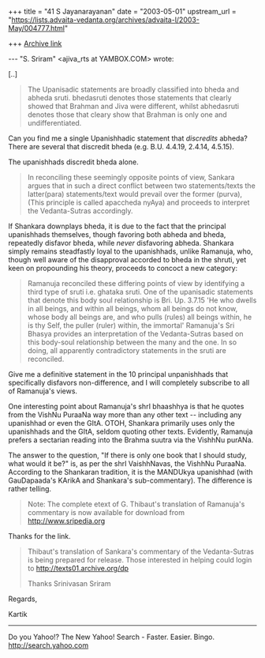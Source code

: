 +++
title = "41 S Jayanarayanan"
date = "2003-05-01"
upstream_url = "https://lists.advaita-vedanta.org/archives/advaita-l/2003-May/004777.html"

+++
[Archive link](https://lists.advaita-vedanta.org/archives/advaita-l/2003-May/004777.html)

--- "S. Sriram" <ajiva_rts at YAMBOX.COM> wrote:

[..]

> The Upanisadic statements are broadly classified
> into bheda and
> abheda sruti. bhedasruti denotes those statements
> that clearly showed
> that  Brahman and Jiva were different, whilst
> abhedasruti denotes those
> that cleary show that Brahman is only one and
> undifferentiated.
>

Can you find me a single Upanishhadic statement that
*discredits* abheda? There are several that discredit
bheda (e.g. B.U. 4.4.19, 2.4.14, 4.5.15).

The upanishhads discredit bheda alone.

> In reconciling these seemingly opposite points of
> view, Sankara
> argues that in such a direct conflict between two
> statements/texts
> the latter(para) statements/text would prevail over
> the former (purva),
> (This principle is called apaccheda nyAya) and
> proceeds to interpret
> the Vedanta-Sutras accordingly.
>

If Shankara downplays bheda, it is due to the fact
that the principal upanishhads themselves, though
favoring both abheda and bheda, repeatedly disfavor
bheda, while *never* disfavoring abheda. Shankara
simply remains steadfastly loyal to the upanishhads,
unlike Ramanuja, who, though well aware of the
disapproval accorded to bheda in the shruti, yet keen
on propounding his theory, proceeds to concoct a new
category:

> Ramanuja reconciled these differing points of view
> by identifying a
> third type of sruti i.e. ghataka sruti. One of the
> upanisadic
> statements that denote this body soul relationship
> is Bri. Up. 3.7.15
>   'He who dwells in all beings, and within all
> beings,
>   whom all beings do not know, whose body all beings
> are,
>   and who pulls (rules) all beings within,
>   he is thy Self, the puller (ruler) within, the
> immortal'
> Ramanuja's Sri Bhasya provides an interpretation of
> the Vedanta-Sutras
> based on this body-soul relationship between the
> many and the one.
> In so doing, all apparently contradictory statements
> in the sruti
> are reconciled.
>

Give me a definitive statement in the 10 principal
unpanishhads that specifically disfavors
non-difference, and I will completely subscribe to all
of Ramanuja's views.

One interesting point about Ramanuja's shrI bhaashhya
is that he quotes from the VishNu PuraaNa way more
than any other text -- including any upanishhad or
even the GItA. OTOH, Shankara primarily uses only the
upanishhads and the GItA, seldom quoting other texts.
Evidently, Ramanuja prefers a sectarian reading into
the Brahma suutra via the VishhNu purANa.

The answer to the question, "If there is only one book
that I should study, what would it be?" is, as per the
shrI VaishhNavas, the VishhNu PuraaNa. According to
the Shankaran tradition, it is the MANDUkya upanishhad
(with GauDapaada's KArikA and Shankara's
sub-commentary). The difference is rather telling.

> Note: The complete etext of G. Thibaut's translation
> of Ramanuja's
> commentary
> is now available for download from
> http://www.sripedia.org

Thanks for the link.

> Thibaut's translation of Sankara's commentary of the
> Vedanta-Sutras
> is being prepared for release. Those interested in
> helping could
> login to http://texts01.archive.org/dp
>
> Thanks
> Srinivasan Sriram

Regards,

Kartik

__________________________________
Do you Yahoo!?
The New Yahoo! Search - Faster. Easier. Bingo.
http://search.yahoo.com

